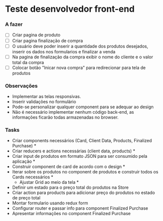 # Teste desenvolvedor front-end

### A fazer
 - [ ] Criar pagina de produto
 - [ ] Criar pagina finalização de compra
 - [ ] O usuário deve poder inserir a quantidade dos produtos desejados, inserir os dados nos formularios e finalizar a venda
 - [ ] Na pagina de finalização da compra exibir o nome do cliente e o valor total da compra
 - [ ] Colocar botão "Inicar nova compra" para redirecionar para tela de produtos

### Observações
 - Implementar as telas responsivas.
 - Inserir validações no formulário
 - Pode-se personalizar qualquer component para se adequar ao design
 - Não é necessário implementar nenhum código back-end, as informações ficarão todas armazenadas no browser.

### Tasks
 - Criar components necessários (Card, Client Data, Products, Finalized Purchase) *
 - Criar reducers e actions necessárias (client data, products) *
 - Criar input de produtos em formato JSON para ser consumido pela aplicação *
 - Construir component de card de acordo com o design *   
 - Iterar sobre os produtos no component de produtos e construir todos os Cards necessários *
    - Ajustar Grid ao meio da tela *
 - Definir um estado para o preço total do produtos na Store
 - Criar action para products para adicionar preço do produtos no estado de preço total
 - Montar formulario usando redux form
 - Configurar router e passar info para component Finalized Purchase 
 - Apresentar informações no component Finalized Purchase